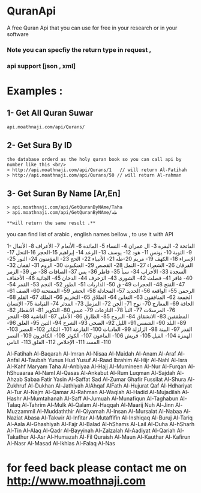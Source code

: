 # QuranApi
A free Quran Api that you can use for free in your research or in your software

### Note you can specfiy the return type in request ,
### api support [json , xml]
# Examples : 
## 1- Get All Quran Suwar 
    api.moathnaji.com/api/Qurans/

## 2- Get Sura By ID
    the database orderd as the holy quran book so you can call api by number like this <br/>
    > http://api.moathnaji.com/api/Qurans/1   // will return Al-Fatihah 
    > http://api.moathnaji.com/api/Qurans/50 // will return Al-rahman 

## 3- Get Suran By Name [Ar,En]
    > api.moathnaji.com/api/GetQuranByNAme/Taha
    > api.moathnaji.com/api/GetQuranByNAme/طه
    
    **will return the same result .** 
    
you can find list of arabic , english names bellow , to use it with API 


1- الفاتحة
2- البقرة
3- ال عمران
4- النساء
5- المائدة
6- الأنعام
7- الأعراف
8- الأنفال
9- التوبة
10- يونس
11- هود
12- يوسف
13- الرعد
14- إبراهيم
15-الحجر
16-النحل
17-الإسراء
18- الكهف
19- مريم
20-طه
21- الأنبياء
22- الحج
23- المؤمنون
24- النور
25- الفرقان
26- الشعراء
27- النمل
28- القصص
29- العنكبوت
30- الروم
31- لقمان
32- السجدة
33- الأحزاب
34- سبأ
35- فاطر
36- يس
37- الصافات
38- ص
39- الزمر
40- غافر
41- فصلت
42- الشورى
43- الزخرف
44- الدخان
45- الجاثية
46- الأحقاف
47- الفتح
48- الحجرات
49- ق
50- الذاريات
51- الطور
52- النجم
53- القمر
54- الرحمن
55- الواقعة
56- الحديد
57- المجادلة
58- الحشر
59- الممتحنة
60- الصف
61- الجمعة
62- المنافقون
63- التغابن
64- الطلاق
65- التحريم
66- الملك
67- القلم
68- الحاقة
69- المعارج
70- نوح
71- الجن
72- المزمل
73- المدثر
74- القيامة
75- الإنسان
76- المرسلات
77- النبأ
78- النازعات
79- عبس
80- التكوير
81- الانفطار
82- المطففين
83- الانشقاق
84- البروج
    85- الطارق
86- الأعلى
87- الغاشية
88- الفجر
89- البلد
90- الشمس
91- الليل
92- الضحى
93- الشرح
94- التين
95- العلق
96- القدر
97- البينة
98- الزلزلة
99- العاديات
100- القارعة
101- التكاثر
102- العصر
103- الهمزة
104- الفيل
105- قريش
106- الماعون
107- الكوثر
108- الكافرون
109- النصر
110- المسد
111- الإخلاص
112- الفلق
113- الناس


Al-Fatihah Al-Baqarah Al-Imran Al-Nisaa Al-Maidah Al-Anam Al-Araf 
Al-Anfal Al-Taubah Yunus Hud Yusuf Al-Raad Ibrahim Al-Hijr 
Al-Nahl Al-Isra Al-Kahf Maryam Taha Al-Anbiyaa Al-Hajj Al-Mumineen
Al-Nur Al-Furqan Al-hShuaaraa Al-Naml Al-Qasas Al-Ankabut Al-Rum 
Luqman Al-Sajdah Al-Ahzab Sabaa Fatir Yasin Al-Saffat Sad Al-Zumar 
Ghafir Fussilat Al-Shura Al-Zukhruf Al-Dukhan Al-Jathiyah AlAhqaf
AlFath Al-Hujurat Qaf Al-Hdhariyat Al-Tur Al-Najm Al-Qamar 
Al-Rahman Al-Waqiah Al-Hadid Al-Mujadilah Al-Hashr Al-Mumtahanah
Al-Saff Al-Jumuah Al-Munafiqun Al-Taghabun Al-Talaq Al-Tahrim 
Al-Mulk Al-Qalam Al-Haqqah Al-Maarij Nuh Al-Jinn Al-Muzzammil 
Al-Muddaththir Al-Qiyamah Al-Insan Al-Mursalat Al-Nabaa Al-Naziat
Abasa Al-Takwir Al-Infitar Al-Mutaffifin Al-Inshiqaq Al-Buruj 
Al-Tariq Al-Aala Al-Ghashiyah Al-Fajr Al-Balad Al-hShams Al-Lail
Al-Duha Al-hSharh Al-Tin Al-Alaq Al-Qadr Al-Bayyinah Al-Zalzalah 
Al-Aadiyat Al-Qariah Al-Takathur Al-Asr Al-Humazah Al-Fil Quraish
Al-Maun Al-Kauthar Al-Kafirun Al-Nasr Al-Masad Al-Ikhlas Al-Falaq Al-Nas


# for feed back please contact me on http://www.moathnaji.com
